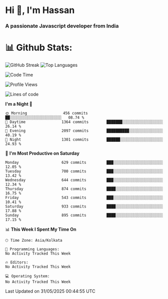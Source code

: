 # Hi 👋, I'm Hassan
### A passionate Javascript developer from India


# 📊 Github Stats:
![GitHub Streak](https://github-readme-streak-stats.herokuapp.com/?user=codeblooded47&theme=dracula&hide_border=false)
![Top Languages](https://github-readme-stats.vercel.app/api/top-langs/?username=codeblooded47&layout=compact&theme=dracula)



<!--START_SECTION:waka-->
![Code Time](http://img.shields.io/badge/Code%20Time-883%20hrs%201%20min-blue)

![Profile Views](http://img.shields.io/badge/Profile%20Views-0-blue)

![Lines of code](https://img.shields.io/badge/From%20Hello%20World%20I%27ve%20Written-23.9%20million%20lines%20of%20code-blue)

**I'm a Night 🦉** 

```text
🌞 Morning                456 commits         ██░░░░░░░░░░░░░░░░░░░░░░░   08.74 % 
🌆 Daytime                1364 commits        ███████░░░░░░░░░░░░░░░░░░   26.14 % 
🌃 Evening                2097 commits        ██████████░░░░░░░░░░░░░░░   40.19 % 
🌙 Night                  1301 commits        ██████░░░░░░░░░░░░░░░░░░░   24.93 % 
```
📅 **I'm Most Productive on Saturday** 

```text
Monday                   629 commits         ███░░░░░░░░░░░░░░░░░░░░░░   12.05 % 
Tuesday                  700 commits         ███░░░░░░░░░░░░░░░░░░░░░░   13.42 % 
Wednesday                644 commits         ███░░░░░░░░░░░░░░░░░░░░░░   12.34 % 
Thursday                 874 commits         ████░░░░░░░░░░░░░░░░░░░░░   16.75 % 
Friday                   543 commits         ███░░░░░░░░░░░░░░░░░░░░░░   10.41 % 
Saturday                 933 commits         ████░░░░░░░░░░░░░░░░░░░░░   17.88 % 
Sunday                   895 commits         ████░░░░░░░░░░░░░░░░░░░░░   17.15 % 
```


📊 **This Week I Spent My Time On** 

```text
🕑︎ Time Zone: Asia/Kolkata

💬 Programming Languages: 
No Activity Tracked This Week

🔥 Editors: 
No Activity Tracked This Week

💻 Operating System: 
No Activity Tracked This Week
```


 Last Updated on 31/05/2025 00:44:55 UTC
<!--END_SECTION:waka-->

